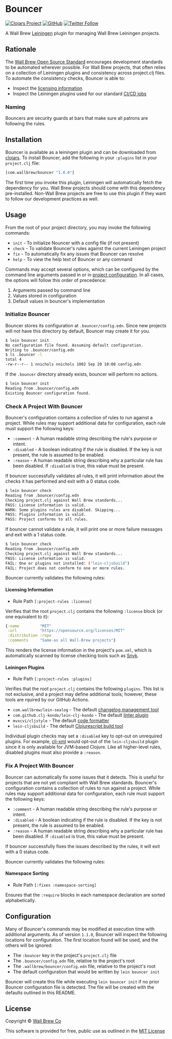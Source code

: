 # Bouncer

[![Clojars Project](https://img.shields.io/clojars/v/com.wallbrew/bouncer.svg)](https://clojars.org/com.wallbrew/bouncer)
[![GitHub](https://img.shields.io/github/license/Wall-Brew-Co/bouncer)](https://github.com/Wall-Brew-Co/bouncer/blob/master/LICENSE)
[![Twitter Follow](https://img.shields.io/twitter/follow/WallBrew?style=social)](https://twitter.com/WallBrew)

A Wall Brew [Leiningen](https://leiningen.org/) plugin for managing Wall Brew Leiningen projects.

## Rationale

The [Wall Brew Open Source Standard](https://github.com/Wall-Brew-Co/open-source?tab=readme-ov-file#automating-opinions) encourages development standards to be automated wherever possible.
For Wall Brew projects, that often relies on a collection of Leiningen plugins and consistency across project.clj files.
To automate the consistency checks, Bouncer is able to:

* Inspect the [licensing information](https://github.com/Wall-Brew-Co/open-source?tab=readme-ov-file#licensing)
* Inspect the Leiningen plugins used for our standard [CI/CD jobs](https://github.com/Wall-Brew-Co/rebroadcast/tree/master/sources/github-actions)

### Naming

Bouncers are security guards at bars that make sure all patrons are following the rules.

## Installation

Bouncer is available as a leiningen plugin and can be downloaded from [clojars](https://clojars.org/com.wallbrew/bouncer).
To install Bouncer, add the following in your `:plugins` list in your `project.clj` file:

```clj
[com.wallbrew/bouncer "1.0.0"]
```

The first time you invoke this plugin, Leiningen will automatically fetch the dependency for you.
Wall Brew projects should come with this dependency pre-installed.
Non-Wall Brew projects are free to use this plugin if they want to follow our development practices as well.

## Usage

From the root of your project directory, you may invoke the following commands:

* `init` - To initialize Nouncer with a config file (if not present)
* `check` - To validate Bouncer's rules against the current Leiningen project
* `fix` - To automatically fix any issues that Bouncer can resolve
* `help` - To view the help text of Bouncer or any command

Commands may accept several options,  which can be configured by the command line arguments passed in or in [project configuration](#configuration).
In all cases, the options will follow this order of precedence:

1. Arguments passed by command line
2. Values stored in configuration
3. Default values in bouncer's implementation

### Initialize Bouncer

Bouncer stores its configuration at `.bouncer/config.edn`.
Since new projects will not have this directory by default, Bouncer may create it for you.

```sh
$ lein bouncer init
No configuration file found. Assuming default configuration.
Writing to .bouncer/config.edn
$ ls .bouncer -l
total 4
-rw-r--r-- 1 nnichols nnichols 1002 Sep 20 10:08 config.edn
```

If the `.bouncer` directory already exists, bouncer will perform no actions.

```sh
$ lein bouncer init
Reading from .bouncer/config.edn
Existing Bouncer configuration found.
```


### Check A Project With Bouncer

Bouncer's configuration contains a collection of rules to run against a project.
While rules may support additional data for configuration, each rule must support the following keys:

* `:comment` - A human readable string describing the rule's purpose or intent.
* `:disabled` - A boolean indicating if the rule is disabled. If the key is not present, the rule is assumed to be enabled.
* `:reason` - A human readable string describing why a particular rule has been disabled. If `:disabled` is true, this value must be present.

If bouncer successfully validates all rules, it will print information about the checks it has performed and exit with a 0 status code.

```sh
$ lein bouncer check
Reading from .bouncer/config.edn
Checking project.clj against Wall Brew standards...
PASS: License information is valid.
WARN: Some plugins rules are disabled. Skipping...
PASS: Plugins information is valid.
PASS: Project conforms to all rules.
```

If bouncer cannot validate a rule, it will print one or more failure messages and exit with a 1 status code.

```sh
$ lein bouncer check
Reading from .bouncer/config.edn
Checking project.clj against Wall Brew standards...
PASS: License information is valid.
FAIL: One or plugins not installed: ("lein-cljsbuild")
FAIL: Project does not conform to one or more rules.
```

Bouncer currently validates the following rules:

#### Licensing Information

- Rule Path `[:project-rules :license]`

Verifies that the root `project.clj` contains the following `:license` block (or one equivalent to it):

```clj
{:name         "MIT"
 :url          "https://opensource.org/licenses/MIT"
 :distribution :repo
 :comments     "Same-as all Wall-Brew projects"}
```

This renders the license information in the project's `pom.xml`, which is automatically scanned by license checking tools such as [Snyk](https://docs.snyk.io/).

#### Leiningen Plugins

- Rule Path `[:project-rules :plugins]`

Verifies that the root `project.clj` contains the following `plugins`.
This list is not exclusive, and a project may define additional tools; however, these tools are rquired by our GitHub Actions.

- `com.wallbrew/lein-sealog` - The default [changelog management tool](https://github.com/Wall-Brew-Co/lein-sealog)
- `com.github.clj-kondo/lein-clj-kondo` - The default [linter plugin](https://github.com/clj-kondo/lein-clj-kondo)
- `mvxcvi/cljstyle` - The default [code formatter](https://github.com/greglook/cljstyle)
- `lein-cljsbuild` - The default [Clojurescript build tool](https://clojars.org/lein-cljsbuild)

Individual plugin checks may set a `:disabled` key to opt-out on unrequired plugins.
For example, [clj-xml](https://github.com/Wall-Brew-Co/clj-xml) would opt-out of the `lein-cljsbuild` plugin since it is only available for JVM-based Clojure.
Like all higher-level rules, disabled plugins must also provide a `:reason`.

### Fix A Project With Bouncer

Bouncer can automatically fix some issues that it detects.
This is useful for projects that are not yet compliant with Wall Brew standards.
Bouncer's configuration contains a collection of rules to run against a project.
While rules may support additional data for configuration, each rule must support the following keys:

* `:comment` - A human readable string describing the rule's purpose or intent.
* `:disabled` - A boolean indicating if the rule is disabled. If the key is not present, the rule is assumed to be enabled.
* `:reason` - A human readable string describing why a particular rule has been disabled. If `:disabled` is true, this value must be present.

If bouncer successfully fixes the issues described by the rules, it will exit with a 0 status code.

Bouncer currently validates the following rules:

#### Namespace Sorting

- Rule Path `[:fixes :namespace-sorting]`

Ensures that the `:require` blocks in each namespace declaration are sorted alphabetically.

## Configuration

Many of Bouncer's commands may be modified at execution time with additional arguments.
As of version `1.1.0`, Bouncer will inspect the following locations for configuration.
The first location found will be used, and the others will be ignored:

- The `:bouncer` key in the project's `project.clj` file
- The `.bouncer/config.edn` file, relative to the project's root
- The `.wallbrew/bouncer/config.edn` file, relative to the project's root
- The default configuration that would be written by `lein bouncer init`

Bouncer will create this file while executing `lein bouncer init` if no prior Bouncer configuration file is detected.
The file will be created with the defaults outlined in this README.

## License

Copyright © [Wall Brew Co](https://wallbrew.com/)

This software is provided for free, public use as outlined in the [MIT License](https://github.com/Wall-Brew-Co/bouncer/blob/master/LICENSE)
